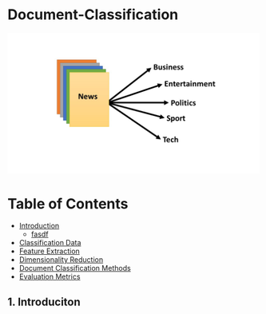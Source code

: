 # Document-Classification
![](https://github.com/seanaba/Document-Classification/blob/master/doc/pic/pic1.jpg)
# **Table of Contents**
- [ Introduction ](#intro)
  - [fasdf](#fdf)
- [Classification Data](#cd)
- [Feature Extraction](#fe)
- [Dimensionality Reduction](#dr)
- [Document Classification Methods](#cm)
- [Evaluation Metrics](#em)

<a name="intro"></a>
## 1. Introduciton
